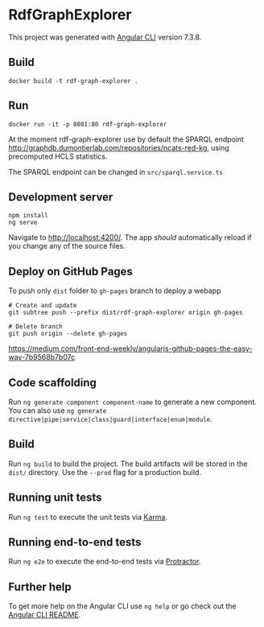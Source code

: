 # RdfGraphExplorer

This project was generated with [Angular CLI](https://github.com/angular/angular-cli) version 7.3.8.

## Build

```shell
docker build -t rdf-graph-explorer .
```

## Run

```shell
docker run -it -p 8081:80 rdf-graph-explorer
```

At the moment rdf-graph-explorer use by default the SPARQL endpoint http://graphdb.dumontierlab.com/repositories/ncats-red-kg, using precomputed HCLS statistics.

The SPARQL endpoint can be changed in `src/sparql.service.ts`

## Development server

```shell
npm install
ng serve
```

Navigate to [http://localhost:4200/](http://localhost:4200/). The app *should* automatically reload if you change any of the source files.

## Deploy on GitHub Pages

To push only `dist` folder to `gh-pages` branch to deploy a webapp

```shell
# Create and update
git subtree push --prefix dist/rdf-graph-explorer origin gh-pages

# Delete branch
git push origin --delete gh-pages
```

https://medium.com/front-end-weekly/angularjs-github-pages-the-easy-way-7b9568b7b07c



## Code scaffolding

Run `ng generate component component-name` to generate a new component. You can also use `ng generate directive|pipe|service|class|guard|interface|enum|module`.

## Build

Run `ng build` to build the project. The build artifacts will be stored in the `dist/` directory. Use the `--prod` flag for a production build.

## Running unit tests

Run `ng test` to execute the unit tests via [Karma](https://karma-runner.github.io).

## Running end-to-end tests

Run `ng e2e` to execute the end-to-end tests via [Protractor](http://www.protractortest.org/).

## Further help

To get more help on the Angular CLI use `ng help` or go check out the [Angular CLI README](https://github.com/angular/angular-cli/blob/master/README.md).
